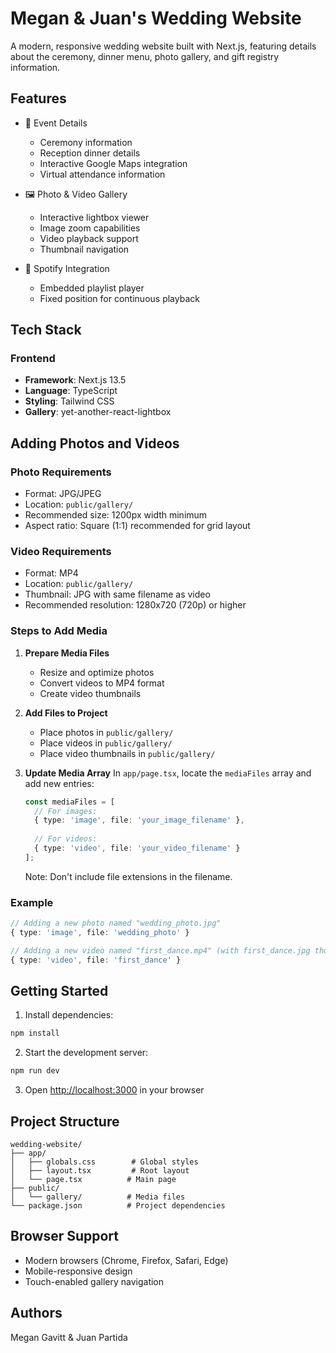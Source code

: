 # Megan & Juan's Wedding Website

A modern, responsive wedding website built with Next.js, featuring details about the ceremony, dinner menu, photo gallery, and gift registry information.

## Features

- 📅 Event Details
  - Ceremony information
  - Reception dinner details
  - Interactive Google Maps integration
  - Virtual attendance information

- 🖼️ Photo & Video Gallery
  - Interactive lightbox viewer
  - Image zoom capabilities
  - Video playback support
  - Thumbnail navigation

- 🎵 Spotify Integration
  - Embedded playlist player
  - Fixed position for continuous playback

## Tech Stack

### Frontend
- **Framework**: Next.js 13.5
- **Language**: TypeScript
- **Styling**: Tailwind CSS
- **Gallery**: yet-another-react-lightbox

## Adding Photos and Videos

### Photo Requirements
- Format: JPG/JPEG
- Location: `public/gallery/`
- Recommended size: 1200px width minimum
- Aspect ratio: Square (1:1) recommended for grid layout

### Video Requirements
- Format: MP4
- Location: `public/gallery/`
- Thumbnail: JPG with same filename as video
- Recommended resolution: 1280x720 (720p) or higher

### Steps to Add Media

1. **Prepare Media Files**
   - Resize and optimize photos
   - Convert videos to MP4 format
   - Create video thumbnails

2. **Add Files to Project**
   - Place photos in `public/gallery/`
   - Place videos in `public/gallery/`
   - Place video thumbnails in `public/gallery/`

3. **Update Media Array**
   In `app/page.tsx`, locate the `mediaFiles` array and add new entries:

   ```typescript
   const mediaFiles = [
     // For images:
     { type: 'image', file: 'your_image_filename' },
     
     // For videos:
     { type: 'video', file: 'your_video_filename' }
   ];
   ```

   Note: Don't include file extensions in the filename.

### Example

```typescript
// Adding a new photo named "wedding_photo.jpg"
{ type: 'image', file: 'wedding_photo' }

// Adding a new video named "first_dance.mp4" (with first_dance.jpg thumbnail)
{ type: 'video', file: 'first_dance' }
```

## Getting Started

1. Install dependencies:
```bash
npm install
```

2. Start the development server:
```bash
npm run dev
```

3. Open [http://localhost:3000](http://localhost:3000) in your browser

## Project Structure

```
wedding-website/
├── app/
│   ├── globals.css        # Global styles
│   ├── layout.tsx         # Root layout
│   └── page.tsx          # Main page
├── public/
│   └── gallery/          # Media files
└── package.json          # Project dependencies
```

## Browser Support

- Modern browsers (Chrome, Firefox, Safari, Edge)
- Mobile-responsive design
- Touch-enabled gallery navigation

## Authors

Megan Gavitt & Juan Partida